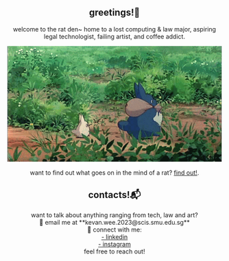 <h2 align="center">greetings!🐀</h2>

<p align="center">
  welcome to the rat den~ home to a lost computing & law major, aspiring legal technologist, failing artist, and coffee addict.
</p>

<div align="center">
  <img src="./readme/totoro.gif"></img>
</div>

<p align="center">
    want to find out what goes on in the mind of a rat? <a href="https://kevanweeportfolio.vercel.app/">find out!</a>.
</p>

<h2 align="center">contacts!📬</h2>
<p align="center">
  want to talk about anything ranging from tech, law and art?
  <br>
  📧 email me at **kevan.wee.2023@scis.smu.edu.sg** 
  <br>
  🔗 connect with me:
  <br>
  <a href="https://www.linkedin.com/in/kevanwee/">- linkedin</a>
  <br>
  <a href="https://www.instagram.com/kwjw30/">- instagram</a>
  <br>
  feel free to reach out!
</p>
